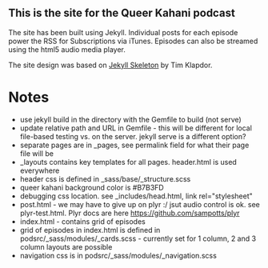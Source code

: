 ## This is the site for the **Queer Kahani** podcast

The site has been built using Jekyll. Individual posts for each episode power the RSS for Subscriptions via iTunes. Episodes can also be streamed using the html5 audio media player. 

The site design was based on [Jekyll Skeleton](https://github.com/timklapdor/jekyll-skeleton) by Tim Klapdor. 

# Notes
- use jekyll build in the directory with the Gemfile to build (not serve)
- update relative path and URL in Gemfile - this will be different for local file-based testing vs. on the server. jekyll serve is a different option?
- separate pages are in _pages, see permalink field for what their page file will be
- _layouts contains key templates for all pages. header.html is used everywhere
- header css is defined in _sass/base/_structure.scss
- queer kahani background color is #B7B3FD
- debugging css location. see _includes/head.html, link rel="stylesheet"
- post.html - we may have to give up on plyr :/ jsut audio control is ok. see plyr-test.html. Plyr docs are here https://github.com/sampotts/plyr
- index.html - contains grid of episodes
- grid of episodes in index.html is defined in podsrc/_sass/modules/_cards.scss - currently set for 1 column, 2 and 3 column layouts are possible
- navigation css is in podsrc/_sass/modules/_navigation.scss
